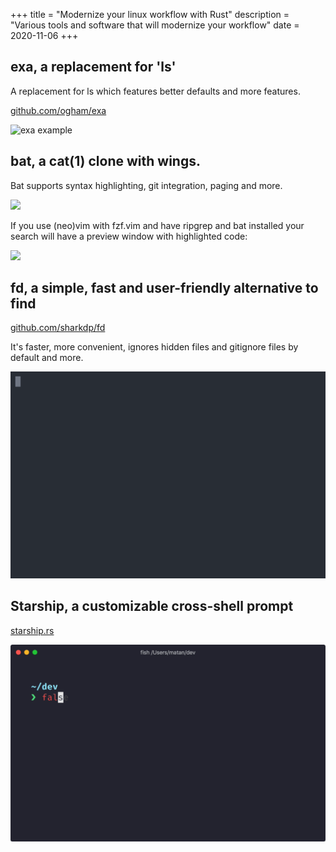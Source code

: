 +++
title = "Modernize your linux workflow with Rust"
description = "Various tools and software that will modernize your workflow"
date = 2020-11-06
+++

## exa, a replacement for 'ls'
A replacement for ls which features better defaults and more features.

[github.com/ogham/exa](https://github.com/ogham/exa)

![exa example](/img/exa_preview.png)

## bat, a cat(1) clone with wings.

Bat supports syntax highlighting, git integration, paging and more.

![](/img/bat_cmd_example.png)

If you use (neo)vim with fzf.vim and have ripgrep and bat installed your search will have a preview window with highlighted code:

![](/img/vim_bat_preview.png)

## fd, a simple, fast and user-friendly alternative to find

[github.com/sharkdp/fd](https://github.com/sharkdp/fd)

It's faster, more convenient, ignores hidden files and gitignore files by default and more.

![](https://raw.githubusercontent.com/sharkdp/fd/master/doc/screencast.svg)

## Starship, a customizable cross-shell prompt

[starship.rs](https://starship.rs/)

![](https://raw.githubusercontent.com/starship/starship/master/media/demo.gif)
